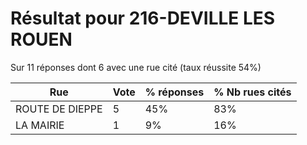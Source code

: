 # Résultat pour 216-DEVILLE LES ROUEN

Sur 11 réponses dont 6 avec une rue cité (taux réussite 54%)

| Rue | Vote | % réponses | % Nb rues cités|
|-----|------|------------|----------------|
| ROUTE DE DIEPPE | 5 | 45% | 83%|
| LA MAIRIE | 1 | 9% | 16%|
